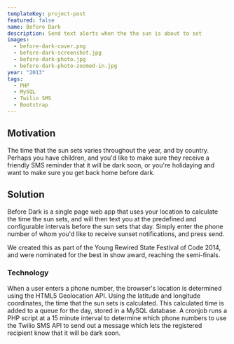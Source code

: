 ```yaml
---
templateKey: project-post
featured: false
name: Before Dark
description: Send text alerts when the the sun is about to set
images:
  - before-dark-cover.png
  - before-dark-screenshot.jpg
  - before-dark-photo.jpg
  - before-dark-photo-zoomed-in.jpg
year: "2013"
tags:
  - PHP
  - MySQL
  - Twilio SMS
  - Bootstrap
---
```

## Motivation

The time that the sun sets varies throughout the year, and by country. Perhaps you have children, and you'd like to make sure they receive a friendly SMS reminder that it will be dark soon, or you're holidaying and want to make sure you get back home before dark.

## Solution

Before Dark is a single page web app that uses your location to calculate the time the sun sets, and will then text you at the predefined and configurable intervals before the sun sets that day. Simply enter the phone number of whom you'd like to receive sunset notifications, and press send.

We created this as part of the Young Rewired State Festival of Code 2014, and were nominated for the best in show award, reaching the semi-finals.

### Technology

When a user enters a phone number, the browser's location is determined using the HTML5 Geolocation API. Using the latitude and longitude coordinates, the time that the sun sets is calculated. This calculated time is added to a queue for the day, stored in a MySQL database. A cronjob runs a PHP script at a 15 minute interval to determine which phone numbers to use the Twilio SMS API to send out a message which lets the registered recipient know that it will be dark soon.
